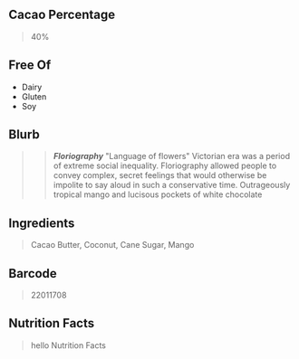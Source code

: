 ## Cacao Percentage
> 40%

## Free Of
- Dairy
- Gluten
- Soy

## Blurb
> > ***Floriography*** "Language of flowers"
> Victorian era was a period of extreme social inequality. Floriography allowed people to convey complex, secret feelings that would otherwise be impolite to say aloud in such a conservative time.
> Outrageously tropical mango and lucisous pockets of white chocolate

## Ingredients
> Cacao Butter, Coconut, Cane Sugar, Mango

## Barcode
> 22011708

## Nutrition Facts
> hello Nutrition Facts
